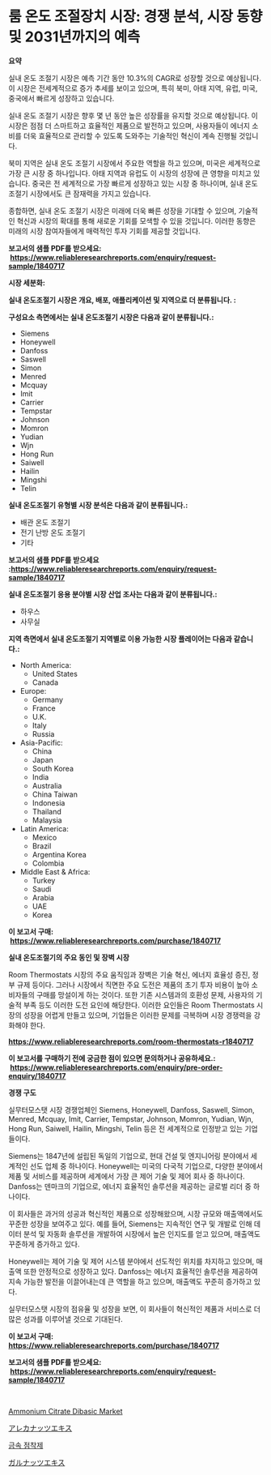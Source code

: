 <p><h1>룸 온도 조절장치 시장: 경쟁 분석, 시장 동향 및 2031년까지의 예측</h1></p><p><strong>요약</strong></p>
<p><p>실내 온도 조절기 시장은 예측 기간 동안 10.3%의 CAGR로 성장할 것으로 예상됩니다. 이 시장은 전세계적으로 증가 추세를 보이고 있으며, 특히 북미, 아태 지역, 유럽, 미국, 중국에서 빠르게 성장하고 있습니다.</p><p>실내 온도 조절기 시장은 향후 몇 년 동안 높은 성장률을 유지할 것으로 예상됩니다. 이 시장은 점점 더 스마트하고 효율적인 제품으로 발전하고 있으며, 사용자들이 에너지 소비를 더욱 효율적으로 관리할 수 있도록 도와주는 기술적인 혁신이 계속 진행될 것입니다.</p><p>북미 지역은 실내 온도 조절기 시장에서 주요한 역할을 하고 있으며, 미국은 세계적으로 가장 큰 시장 중 하나입니다. 아태 지역과 유럽도 이 시장의 성장에 큰 영향을 미치고 있습니다. 중국은 전 세계적으로 가장 빠르게 성장하고 있는 시장 중 하나이며, 실내 온도 조절기 시장에서도 큰 잠재력을 가지고 있습니다.</p><p>종합하면, 실내 온도 조절기 시장은 미래에 더욱 빠른 성장을 기대할 수 있으며, 기술적인 혁신과 시장의 확대를 통해 새로운 기회를 모색할 수 있을 것입니다. 이러한 동향은 미래의 시장 참여자들에게 매력적인 투자 기회를 제공할 것입니다.</p></p>
<p><strong>보고서의 샘플 PDF를 받으세요: &nbsp;<a href="https://www.reliableresearchreports.com/enquiry/request-sample/1840717">https://www.reliableresearchreports.com/enquiry/request-sample/1840717</a></strong></p>
<p><strong>시장 세분화:</strong></p>
<p><strong> 실내 온도조절기 시장은 개요, 배포, 애플리케이션 및 지역으로 더 분류됩니다. :</strong></p>
<p><strong>구성요소 측면에서는 실내 온도조절기 시장은 다음과 같이 분류됩니다.:</strong></p>
<p><ul><li>Siemens</li><li>Honeywell</li><li>Danfoss</li><li>Saswell</li><li>Simon</li><li>Menred</li><li>Mcquay</li><li>Imit</li><li>Carrier</li><li>Tempstar</li><li>Johnson</li><li>Momron</li><li>Yudian</li><li>Wjn</li><li>Hong Run</li><li>Saiwell</li><li>Hailin</li><li>Mingshi</li><li>Telin</li></ul></p>
<p><strong> 실내 온도조절기 유형별 시장 분석은 다음과 같이 분류됩니다.:</strong></p>
<p><ul><li>배관 온도 조절기</li><li>전기 난방 온도 조절기</li><li>기타</li></ul></p>
<p><strong>보고서의 샘플 PDF를 받으세요 :<a href="https://www.reliableresearchreports.com/enquiry/request-sample/1840717">https://www.reliableresearchreports.com/enquiry/request-sample/1840717</a></strong></p>
<p><strong> 실내 온도조절기 응용 분야별 시장 산업 조사는 다음과 같이 분류됩니다.:</strong></p>
<p><ul><li>하우스</li><li>사무실</li></ul></p>
<p><strong>지역 측면에서 실내 온도조절기 지역별로 이용 가능한 시장 플레이어는 다음과 같습니다.:</strong></p>
<p><ul>
    <li>
        North America:
        <ul>
            <li>United States</li>
            <li>Canada</li>
        </ul>
    </li>
    <li>
        Europe:
        <ul>
            <li>Germany</li>
            <li>France</li>
            <li>U.K.</li>
            <li>Italy</li>
            <li>Russia</li>
        </ul>
    </li>
    <li>
        Asia-Pacific:
        <ul>
            <li>China</li>
            <li>Japan</li>
            <li>South Korea</li>
            <li>India</li>
            <li>Australia</li>
            <li>China Taiwan</li>
            <li>Indonesia</li>
            <li>Thailand</li>
            <li>Malaysia</li>
        </ul>
    </li>
    <li>
        Latin America:
        <ul>
            <li>Mexico</li>
            <li>Brazil</li>
            <li>Argentina Korea</li>
            <li>Colombia</li>
        </ul>
    </li>
    <li>
        Middle East & Africa:
        <ul>
            <li>Turkey</li>
            <li>Saudi</li>
            <li>Arabia</li>
            <li>UAE</li>
            <li>Korea</li>
        </ul>
    </li>
    </ul></p>
<p><strong>이 보고서 구매: &nbsp;<a href="https://www.reliableresearchreports.com/purchase/1840717">https://www.reliableresearchreports.com/purchase/1840717</a></strong></p>
<p><strong>실내 온도조절기의 주요 동인 및 장벽 시장</strong></p>
<p><p>Room Thermostats 시장의 주요 움직임과 장벽은 기술 혁신, 에너지 효율성 증진, 정부 규제 등이다. 그러나 시장에서 직면한 주요 도전은 제품의 초기 투자 비용이 높아 소비자들의 구매를 망설이게 하는 것이다. 또한 기존 시스템과의 호환성 문제, 사용자의 기술적 부족 등도 이러한 도전 요인에 해당한다. 이러한 요인들은 Room Thermostats 시장의 성장을 어렵게 만들고 있으며, 기업들은 이러한 문제를 극복하며 시장 경쟁력을 강화해야 한다.</p></p>
<p><strong><a href="https://www.reliableresearchreports.com/room-thermostats-r1840717">https://www.reliableresearchreports.com/room-thermostats-r1840717</a></strong></p>
<p><strong>이 보고서를 구매하기 전에 궁금한 점이 있으면 문의하거나 공유하세요.: &nbsp;<a href="https://www.reliableresearchreports.com/enquiry/pre-order-enquiry/1840717">https://www.reliableresearchreports.com/enquiry/pre-order-enquiry/1840717</a></strong></p>
<p><strong>경쟁 구도</strong></p>
<p><p>실무터모스탯 시장 경쟁업체인 Siemens, Honeywell, Danfoss, Saswell, Simon, Menred, Mcquay, Imit, Carrier, Tempstar, Johnson, Momron, Yudian, Wjn, Hong Run, Saiwell, Hailin, Mingshi, Telin 등은 전 세계적으로 인정받고 있는 기업들이다.</p><p>Siemens는 1847년에 설립된 독일의 기업으로, 현대 건설 및 엔지니어링 분야에서 세계적인 선도 업체 중 하나이다. Honeywell는 미국의 다국적 기업으로, 다양한 분야에서 제품 및 서비스를 제공하며 세계에서 가장 큰 제어 기술 및 제어 회사 중 하나이다. Danfoss는 덴마크의 기업으로, 에너지 효율적인 솔루션을 제공하는 글로벌 리더 중 하나이다.</p><p>이 회사들은 과거의 성공과 혁신적인 제품으로 성장해왔으며, 시장 규모와 매출액에서도 꾸준한 성장을 보여주고 있다. 예를 들어, Siemens는 지속적인 연구 및 개발로 인해 데이터 분석 및 자동화 솔루션을 개발하여 시장에서 높은 인지도를 얻고 있으며, 매출액도 꾸준하게 증가하고 있다.</p><p>Honeywell는 제어 기술 및 제어 시스템 분야에서 선도적인 위치를 차지하고 있으며, 매출액 또한 안정적으로 성장하고 있다. Danfoss는 에너지 효율적인 솔루션을 제공하여 지속 가능한 발전을 이끌어내는데 큰 역할을 하고 있으며, 매출액도 꾸준히 증가하고 있다.</p><p>실무터모스탯 시장의 점유율 및 성장을 보면, 이 회사들이 혁신적인 제품과 서비스로 더 많은 성과를 이루어낼 것으로 기대된다.</p></p>
<p><strong>이 보고서 구매: &nbsp; <a href="https://www.reliableresearchreports.com/purchase/1840717">https://www.reliableresearchreports.com/purchase/1840717</a></strong></p>
<p><strong>보고서의 샘플 PDF를 받으세요: &nbsp;<a href="https://www.reliableresearchreports.com/enquiry/request-sample/1840717">https://www.reliableresearchreports.com/enquiry/request-sample/1840717</a></strong><strong></strong></p>
<p>&nbsp;</p>
<p><p><a href="https://issuu.com/reportprime-2/docs/ammonium-citrate-dibasic-market-size-2030.pptx">Ammonium Citrate Dibasic Market</a></p><p><a href="https://medium.com/@carlieshields/%E3%82%A2%E3%83%AA%E3%82%AB%E3%83%8A%E3%83%83%E3%83%84%E3%82%A8%E3%82%AD%E3%82%B9%E5%B8%82%E5%A0%B4%E5%B1%95%E6%9C%9B-%E7%94%A3%E6%A5%AD%E6%A6%82%E8%A6%81%E3%81%A8%E4%BA%88%E6%B8%AC-2024%E5%B9%B4%E3%81%8B%E3%82%892031%E5%B9%B4-ad5278149587">アレカナッツエキス</a></p><p><a href="https://medium.com/@emmettsaynford43546/%EA%B8%88%EC%86%8D-%EC%A0%91%EC%B0%A9%EC%A0%9C-%EC%8B%9C%EC%9E%A5-%EA%B7%9C%EB%AA%A8-cagr-%ED%8A%B8%EB%A0%8C%EB%93%9C-2024-2030-99ce13235d21">금속 점착제</a></p><p><a href="https://medium.com/@jacksonwiza1924/%E3%82%AC%E3%83%AA%E3%83%8A%E3%83%83%E3%83%88%E3%82%A8%E3%82%AD%E3%82%B9%E5%B8%82%E5%A0%B4%E3%81%AE%E5%8B%95%E5%90%91%E3%81%A8%E5%B8%82%E5%A0%B4%E5%88%86%E6%9E%90%E3%81%AF-2024%E5%B9%B4%E3%81%8B%E3%82%892031%E5%B9%B4%E3%81%BE%E3%81%A7%E3%81%AE%E4%BA%88%E6%B8%AC%E3%81%A7%E3%81%99-03b67ac6e6cf">ガルナッツエキス</a></p></p>